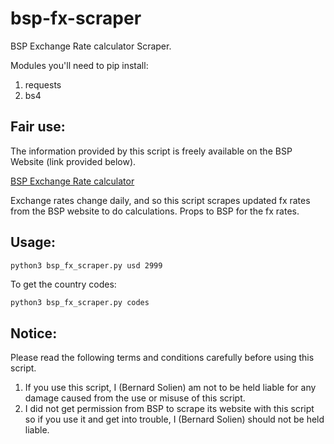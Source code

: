 # bsp-fx-scraper
BSP Exchange Rate calculator Scraper.

Modules you'll need to pip install:
1. requests
2. bs4

## Fair use:
The information provided by this script is freely available on the BSP Website (link provided below).

[BSP Exchange Rate calculator](http://www.bsp.com.pg/International/Exchange-Rates/Exchange-Rates.aspx)

Exchange rates change daily, and so this script scrapes updated fx rates from the BSP website to do calculations.
Props to BSP for the fx rates.

## Usage:
``` pyhton
python3 bsp_fx_scraper.py usd 2999
```
To get the country codes:
``` python
python3 bsp_fx_scraper.py codes
```

## Notice:
Please read the following terms and conditions carefully before using this script.
1. If you use this script, I (Bernard Solien) am not to be held liable for any damage caused from the use or misuse of this script.
2. I did not get permission from BSP to scrape its website with this script so if you use it and get into trouble, I (Bernard Solien) should not be held liable.

